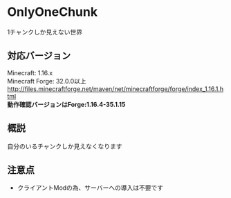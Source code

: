 # OnlyOneChunk
1チャンクしか見えない世界

## 対応バージョン
Minecraft: 1.16.x<br>
Minecraft Forge: 32.0.0以上<br>
http://files.minecraftforge.net/maven/net/minecraftforge/forge/index_1.16.1.html <br>
**動作確認バージョンはForge:1.16.4-35.1.15**

## 概説
自分のいるチャンクしか見えなくなります

## 注意点
- クライアントModの為、サーバーへの導入は不要です